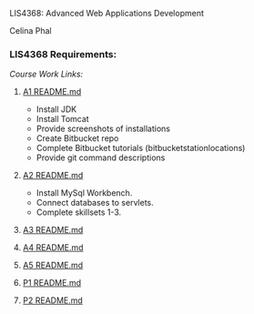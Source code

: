 LIS4368: Advanced Web Applications Development

Celina Phal

### LIS4368 Requirements:

*Course Work Links:*

1. [A1 README.md](a1/README.md "My A1 README.md file")
    - Install JDK
    - Install Tomcat
    - Provide screenshots of installations
    - Create Bitbucket repo
    - Complete Bitbucket tutorials
        (bitbucketstationlocations)
    - Provide git command descriptions

2. [A2 README.md](a2/README.md "My A2 README.md file")
    - Install MySql Workbench.
    - Connect databases to servlets.
    - Complete skillsets 1-3.

3. [A3 README.md](a3/README.md "My A3 README.md file")

4. [A4 README.md](a4/README.md "My A4 README.md file")

5. [A5 README.md](a5/README.md "My A5 README.md file")

6. [P1 README.md](p1/README.md "My P1 README.md file")

7. [P2 README.md](p2/README.md "My P2 README.md file")




